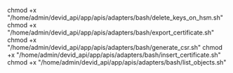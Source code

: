 


chmod +x "/home/admin/devid_api/app/apis/adapters/bash/delete_keys_on_hsm.sh"
chmod +x "/home/admin/devid_api/app/apis/adapters/bash/export_certificate.sh"
chmod +x "/home/admin/devid_api/app/apis/adapters/bash/generate_csr.sh"
chmod +x "/home/admin/devid_api/app/apis/adapters/bash/insert_certificate.sh"
chmod +x "/home/admin/devid_api/app/apis/adapters/bash/list_objects.sh"
